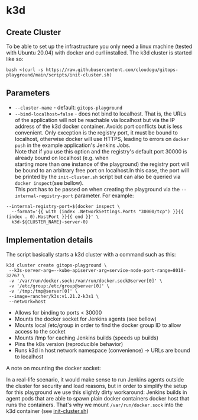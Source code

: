 # k3d

## Create Cluster

To be able to set up the infrastructure you only need a linux machine (tested with Ubuntu 20.04) with docker and curl
installed.
The k3d cluster is started like so:

```shell
bash <(curl -s https://raw.githubusercontent.com/cloudogu/gitops-playground/main/scripts/init-cluster.sh)
```

## Parameters

* `--cluster-name` - default: `gitops-playground`
* `--bind-localhost=false` - does not bind to localhost. That is, the URLs of the application will not be reachable via
  localhost but via the IP address of the k3d docker container. Avoids port conflicts but is less convenient. 
  Only exception is the registry port, it must be bound to localhost, otherwise docker will use HTTPS, leading to errors
  on `docker push` in the example application's Jenkins Jobs.   
  Note that if you use this option and the registry's default port 30000 is already bound on localhost (e.g. when  
  starting more than one instance of the playground) the registry port will be bound to an arbitrary free port on 
  localhost.In this case, the port will be printed by the `init-cluster.sh` script but can also be queried via 
  `docker inspect`(see bellow).  
  This port has to be passed on when creating the playground via the `--internal-registry-port` parameter. For example: 

```shell
--internal-registry-port=$(docker inspect \
  --format='{{ with (index .NetworkSettings.Ports "30000/tcp") }}{{ (index . 0).HostPort }}{{ end }}' \
  k3d-${CLUSTER_NAME}-server-0)
```

## Implementation details

The script basically starts a k3d cluster with a command such as this:

```shell
k3d cluster create gitops-playground \
 --k3s-server-arg=--kube-apiserver-arg=service-node-port-range=8010-32767 \
 -v '/var/run/docker.sock:/var/run/docker.sock@server[0]' \
 -v '/etc/group:/etc/group@server[0]' \
 -v '/tmp:/tmp@server[0]' \
 --image=rancher/k3s:v1.21.2-k3s1 \
 --network=host
```

* Allows for binding to ports < 30000
* Mounts the docker socket for Jenkins agents (see bellow)
* Mounts local /etc/group in order to find the docker group ID to allow access to the socket
* Mounts /tmp for caching Jenkins builds (speeds up builds)
* Pins the k8s version (reproducible behavior)
* Runs k3d in host network namespace (convenience) -> URLs are bound to localhost

A note on mounting the docker socket:

In a real-life scenario, it would make sense to run Jenkins agents outside the cluster for security and load reasons,
but in order to simplify the setup for this playground we use this slightly dirty workaround:
Jenkins builds in agent pods that are able to spawn plain docker containers docker host that runs the containers.
That's why we mount `/var/run/docker.sock` into the k3d container (see [init-cluster.sh](../scripts/init-cluster.sh))
